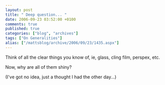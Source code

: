 ```yaml
---
layout: post
title: " Deep question... "
date: 2006-09-23 03:52:00 +0100
comments: true
published: true
categories: ["blog", "archives"]
tags: ["On Generalities"]
alias: ["/mattsblog/archive/2006/09/23/1435.aspx"]
---
```

<!-- more -->

<P>Think of all the clear things you know of, ie, glass, cling film, perspex, etc.</P>
 <P>Now, why are all of them shiny?</P>
 <P>(I've got no idea, just a thought&nbsp;I had the other day...)</P>
